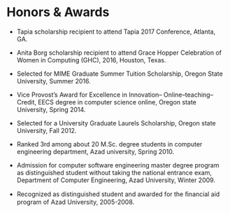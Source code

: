 Honors & Awards
=========

* Tapia scholarship recipient to attend Tapia 2017 Conference, Atlanta, GA.

* Anita Borg scholarship recipient to attend Grace Hopper Celebration of Women in Computing (GHC), 2016, Houston, Texas.

* Selected for MIME Graduate Summer Tuition Scholarship, Oregon State University, Summer 2016.

* Vice Provost’s Award for Excellence in Innovation– Online–teaching–Credit, EECS degree in computer science online, Oregon state University, Spring 2014.

* Selected for a University Graduate Laurels Scholarship, Oregon state University, Fall 2012.

* Ranked 3rd among about 20 M.Sc. degree students in computer engineering department, Azad university, Spring 2010.

* Admission for computer software engineering master degree program as distinguished student without taking the national entrance exam, Department of Computer Engineering, Azad University, Winter 2009.

* Recognized as distinguished student and awarded for the ﬁnancial aid program of Azad University, 2005-2008.